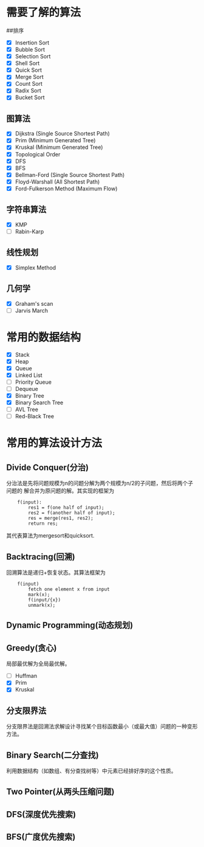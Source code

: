 # 需要了解的算法
##排序
- [x] Insertion Sort
- [x] Bubble Sort
- [x] Selection Sort
- [x] Shell Sort
- [x] Quick Sort
- [x] Merge Sort
- [x] Count Sort
- [x] Radix Sort
- [x] Bucket Sort

## 图算法
- [x] Dijkstra (Single Source Shortest Path)
- [x] Prim (Minimum Generated Tree)
- [x] Kruskal (Minimum Generated Tree)
- [x] Topological Order
- [x] DFS
- [x] BFS
- [x] Bellman-Ford (Single Source Shortest Path)
- [x] Floyd-Warshall (All Shortest Path)
- [x] Ford-Fulkerson Method (Maximum Flow)

## 字符串算法
- [x] KMP
- [ ] Rabin-Karp

## 线性规划
- [x] Simplex Method


## 几何学
- [x] Graham's scan
- [ ] Jarvis March

# 常用的数据结构
- [x] Stack
- [x] Heap
- [x] Queue
- [x] Linked List
- [ ] Priority Queue
- [ ] Dequeue
- [x] Binary Tree
- [x] Binary Search Tree
- [ ] AVL Tree
- [ ] Red-Black Tree

# 常用的算法设计方法
## Divide Conquer(分治) 
分治法是先将问题规模为n的问题分解为两个规模为n/2的子问题，然后将两个子问题的
解合并为原问题的解。其实现的框架为
```
    f(input):
        res1 = f(one half of input);
        res2 = f(another half of input);
        res = merge(res1, res2);
        return res;
```    

其代表算法为mergesort和quicksort.

## Backtracing(回溯)
回溯算法是递归+恢复状态。其算法框架为
```
    f(input) 
        fetch one element x from input
        mark(x);
        f(input/{x})
        unmark(x);
```
## Dynamic Programming(动态规划)

## Greedy(贪心)
局部最优解为全局最优解。
- [ ] Huffman
- [x] Prim
- [x] Kruskal

## 分支限界法
分支限界法是回溯法求解设计寻找某个目标函数最小（或最大值）问题的一种变形方法。


## Binary Search(二分查找)
利用数据结构（如数组、有分查找树等）中元素已经排好序的这个性质。

## Two Pointer(从两头压缩问题)

## DFS(深度优先搜索)

## BFS(广度优先搜索)


